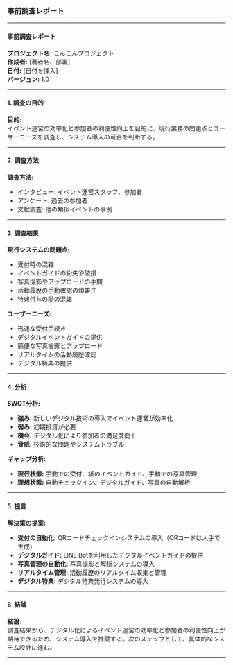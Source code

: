 ### 事前調査レポート

---

#### 事前調査レポート

**プロジェクト名:** こんこんプロジェクト  
**作成者:** [著者名、部署]  
**日付:** [日付を挿入]  
**バージョン:** 1.0  

---

#### 1. 調査の目的

**目的:**  
イベント運営の効率化と参加者の利便性向上を目的に、現行業務の問題点とユーザーニーズを調査し、システム導入の可否を判断する。

---

#### 2. 調査方法

**調査方法:**  
- インタビュー: イベント運営スタッフ、参加者
- アンケート: 過去の参加者
- 文献調査: 他の類似イベントの事例

---

#### 3. 調査結果

**現行システムの問題点:**  
- 受付時の混雑
- イベントガイドの紛失や破損
- 写真撮影やアップロードの手間
- 活動履歴の手動確認の煩雑さ
- 特典付与の際の混雑

**ユーザーニーズ:**  
- 迅速な受付手続き
- デジタルイベントガイドの提供
- 簡便な写真撮影とアップロード
- リアルタイムの活動履歴確認
- デジタル特典の提供

---

#### 4. 分析

**SWOT分析:**  
- **強み:** 新しいデジタル技術の導入でイベント運営が効率化
- **弱み:** 初期投資が必要
- **機会:** デジタル化により参加者の満足度向上
- **脅威:** 技術的な問題やシステムトラブル

**ギャップ分析:**  
- **現行状態:** 手動での受付、紙のイベントガイド、手動での写真管理
- **理想状態:** 自動チェックイン、デジタルガイド、写真の自動解析

---

#### 5. 提言

**解決策の提案:**  
- **受付の自動化:** QRコードチェックインシステムの導入（QRコードは人手で生成）
- **デジタルガイド:** LINE Botを利用したデジタルイベントガイドの提供
- **写真管理の自動化:** 写真撮影と解析システムの導入
- **リアルタイム管理:** 活動履歴のリアルタイム収集と管理
- **デジタル特典:** デジタル特典発行システムの導入

---

#### 6. 結論

**結論:**  
調査結果から、デジタル化によるイベント運営の効率化と参加者の利便性向上が期待できるため、システム導入を推奨する。次のステップとして、具体的なシステム設計に進む。

---
